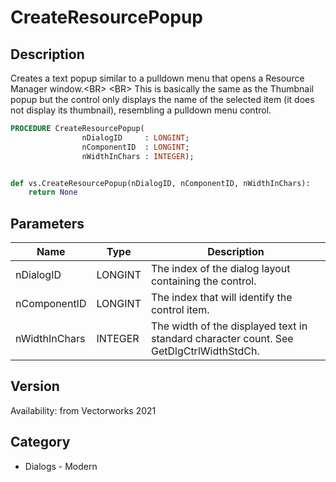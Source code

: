 # CreateResourcePopup

## Description
Creates a text popup similar to a pulldown menu that opens a Resource Manager window.&lt;BR&gt;
&lt;BR&gt;
This is basically the same as the Thumbnail popup but the control only displays the name of the selected item (it does not display its thumbnail), resembling a pulldown menu control.

```pascal
PROCEDURE CreateResourcePopup(
				nDialogID     : LONGINT;
				nComponentID  : LONGINT;
				nWidthInChars : INTEGER);
```

```python

def vs.CreateResourcePopup(nDialogID, nComponentID, nWidthInChars):
    return None
```

## Parameters
|Name|Type|Description|
|---|---|---|
|nDialogID|LONGINT|The index of the dialog layout containing the control.|
|nComponentID|LONGINT|The index that will identify the control item.|
|nWidthInChars|INTEGER|The width of the displayed text in standard character count. See GetDlgCtrlWidthStdCh.|

## Version
Availability: from Vectorworks 2021
## Category
* Dialogs - Modern

